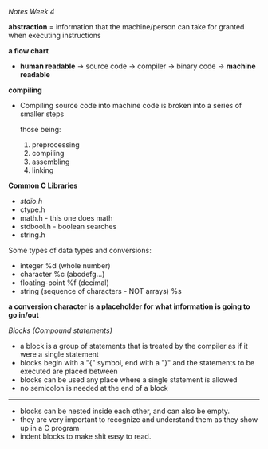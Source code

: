 *Notes Week 4*

__abstraction__ = information that the machine/person can take for granted when executing instructions

__a flow chart__

  - __human readable__ -> source code -> compiler -> binary code -> __machine readable__

**compiling**

- Compiling source code into machine code is broken into a series of smaller steps

  those being:
    1. preprocessing
    2. compiling
    3. assembling
    4. linking

**Common C Libraries**
  - *stdio.h*
  - ctype.h
  - math.h - this one does math
  - stdbool.h - boolean searches
  - string.h

Some types of data types and conversions:
  - integer %d (whole number)
  - character %c (abcdefg...)
  - floating-point %f (decimal)
  - string (sequence of characters - NOT arrays) %s

  **a conversion character is a placeholder for what information is going to go in/out**

*Blocks (Compound statements)*

  - a block is a group of statements that is treated by the compiler as if it were a single statement
  - blocks begin with a "{" symbol, end with a "}" and the statements to be executed are placed between
  - blocks can be used any place where a single statement is allowed
  - no semicolon is needed at the end of a block
----------------------------------------------------------------
  - blocks can be nested inside each other, and can also be empty.
  - they are very important to recognize and understand them as they show up in a C program
  - indent blocks to make shit easy to read. 
